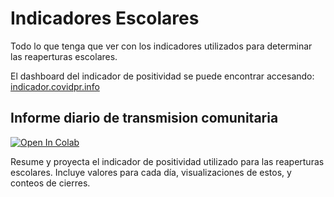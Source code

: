 # Indicadores Escolares
Todo lo que tenga que ver con los indicadores utilizados para determinar las reaperturas escolares.

El dashboard del indicador de positividad se puede encontrar accesando: [indicador.covidpr.info](http://indicador.covidpr.info)

## Informe diario de transmision comunitaria
[![Open In Colab](https://colab.research.google.com/assets/colab-badge.svg)](https://colab.research.google.com/github/SMICRC/indicadores-escolares/blob/main/Informe_diario_de_transmisi%C3%B3n_comunitaria.ipynb)

Resume y proyecta el indicador de positividad utilizado para las reaperturas escolares. Incluye valores para cada día, visualizaciones de estos, y conteos de cierres.
